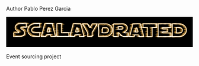 Author  Pablo Perez Garcia 

![My image](src/main/resources/img/Scalaydrated.png)

Event sourcing project 